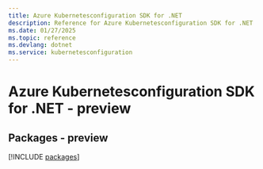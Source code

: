 ```yaml
---
title: Azure Kubernetesconfiguration SDK for .NET
description: Reference for Azure Kubernetesconfiguration SDK for .NET
ms.date: 01/27/2025
ms.topic: reference
ms.devlang: dotnet
ms.service: kubernetesconfiguration
---
```

# Azure Kubernetesconfiguration SDK for .NET - preview
## Packages - preview
[!INCLUDE [packages](kubernetesconfiguration-index.md)]
